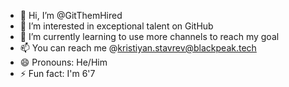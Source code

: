 - 👋 Hi, I’m @GitThemHired
- 👀 I’m interested in exceptional talent on GitHub
- 🌱 I’m currently learning to use more channels to reach my goal
- 📫 You can reach me @kristiyan.stavrev@blackpeak.tech
- 😄 Pronouns: He/Him
- ⚡ Fun fact: I'm 6'7

<!---
GitThemHired/GitThemHired is a ✨ special ✨ repository because its `README.md` (this file) appears on your GitHub profile.
You can click the Preview link to take a look at your changes.
--->
